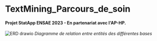 # TextMining_Parcours_de_soin

#### Projet StatApp ENSAE 2023 - En partenariat avec l'AP-HP.


![ERD drawio](https://user-images.githubusercontent.com/85068746/207057273-9d1e2ede-e80b-483c-b9ac-712f55697233.png)
*Diagramme de relation entre entités des différentes bases*
